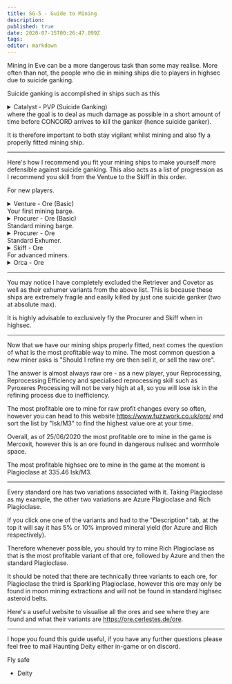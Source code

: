 ```yaml
---
title: SG-5 - Guide to Mining
description: 
published: true
date: 2020-07-15T00:26:47.899Z
tags: 
editor: markdown
---
```


Mining in Eve can be a more dangerous task than some may realise. More often than not, the people who die in mining ships die to players in highsec due to suicide ganking.

Suicide ganking is accomplished in ships such as this
<details>
  <summary>Catalyst - PVP (Suicide Ganking)</summary>
[Catalyst, Catalyst - PVP (Suicide Ganking)]

Magnetic Field Stabilizer II
Magnetic Field Stabilizer II
Magnetic Field Stabilizer II

1MN Afterburner I
Warp Scrambler I

Light Ion Blaster II, Void S
Light Ion Blaster II, Void S
Light Ion Blaster II, Void S
Light Ion Blaster II, Void S
Light Ion Blaster II, Void S
Light Ion Blaster II, Void S
Light Ion Blaster II, Void S
Light Ion Blaster II, Void S

Small Hybrid Burst Aerator I
Small Hybrid Collision Accelerator I
[Empty Rig slot]
</details>
where the goal is to deal as much damage as possible in a short amount of time before CONCORD arrives to kill the ganker (hence suicide ganker).

It is therefore important to both stay vigilant whilst mining and also fly a properly fitted mining ship.

---
Here's how I recommend you fit your mining ships to make yourself more defensible against suicide ganking.  This also acts as a list of progression as I recommend you skill from the Ventue to the Skiff in this order.

For new players.
<details>
  <summary>Venture - Ore (Basic)</summary>
[Venture, Venture - Ore (Basic)]

Mining Laser Upgrade I

5MN Quad LiF Restrained Microwarpdrive
Medium Shield Extender I
ML-3 Scoped Survey Scanner

EP-S Gaussian Scoped Mining Laser
EP-S Gaussian Scoped Mining Laser
[Empty High slot]

Small EM Shield Reinforcer I
Small Core Defense Field Extender I
Small Core Defense Field Extender I


Hornet I x2
</details>
Your first mining barge.
<details>
  <summary>Procurer - Ore (Basic)</summary>
[Procurer, Procurer - Ore (Basic)]

Mining Laser Upgrade I
Mining Laser Upgrade I

Medium Azeotropic Restrained Shield Extender
Enduring Multispectrum Shield Hardener
Enduring Kinetic Shield Hardener
Enduring Thermal Shield Hardener

Strip Miner I
Strip Miner I

Medium EM Shield Reinforcer I
Medium Core Defense Field Extender I
Medium Core Defense Field Extender I


Hobgoblin I x5
Hornet EC-300 x5
</details>
Standard mining barge.
<details>
  <summary>Procurer - Ore</summary>
[Procurer, Procurer - Ore]

Mining Laser Upgrade II
Mining Laser Upgrade II

Medium Shield Extender II
Multispectrum Shield Hardener II
Kinetic Shield Hardener II
Enduring Thermal Shield Hardener

Modulated Strip Miner II
Modulated Strip Miner II

Medium EM Shield Reinforcer II
Medium Core Defense Field Extender I
Medium Core Defense Field Extender I


Hobgoblin II x5
Hornet EC-300 x5
</details>
Standard Exhumer.
<details>
  <summary>Skiff - Ore</summary>
[Skiff, Skiff - Ore]

Damage Control II
Mining Laser Upgrade II
Mining Laser Upgrade II

Medium Shield Extender II
Multispectrum Shield Hardener II
Multispectrum Shield Hardener II
Thermal Shield Amplifier II
Kinetic Shield Amplifier II

Modulated Strip Miner II
Modulated Strip Miner II

Medium EM Shield Reinforcer II
Medium Core Defense Field Extender II


Hobgoblin II x5
Hornet EC-300 x5
Mining Drone II x5
Salvage Drone I x5
</details>
For advanced miners.
<details>
  <summary>Orca - Ore</summary>
[Orca, Orca - Ore]

Damage Control II
Reinforced Bulkheads II

Multispectrum Shield Hardener II
Multispectrum Shield Hardener II
Kinetic Shield Hardener II
Thermal Shield Hardener II
EM Shield Hardener II

Medium Remote Shield Booster II
Medium Remote Shield Booster II
Mining Foreman Burst II
Mining Foreman Burst II
Shield Command Burst II
Shield Command Burst II

Large Transverse Bulkhead II
Large Transverse Bulkhead II
Large Command Processor I


Hobgoblin II x5
Hornet EC-300 x5
Medium Shield Maintenance Bot II x5
Mining Drone II x5
Salvage Drone I x5
Warrior II x10


Mining Laser Field Enhancement Charge x3000
Mining Laser Optimization Charge x3000
Shield Extension Charge x3000
Shield Harmonizing Charge x3000
</details>

---
You may notice I have completely excluded the Retriever and Covetor as well as their exhumer variants from the above list.  This is because these ships are extremely fragile and easily killed by just one suicide ganker (two at absolute max).

It is highly advisable to exclusively fly the Procurer and Skiff when in highsec.

---

Now that we have our mining ships properly fitted, next comes the question of what is the most profitable way to mine.  The most common question a new miner asks is "Should I refine my ore then sell it, or sell the raw ore".

The answer is almost always raw ore - as a new player, your Reprocessing, Reprocessing Efficiency and specialised reprocessing skill such as Pyroxeres Processing will not be very high at all, so you will lose isk in the refining process due to inefficiency.

The most profitable ore to mine for raw profit changes every so often, however you can head to this website https://www.fuzzwork.co.uk/ore/ and sort the list by "Isk/M3" to find the highest value ore at your time.

Overall, as of 25/06/2020 the most profitable ore to mine in the game is Mercoxit, however this is an ore found in dangerous nullsec and wormhole space.

The most profitable highsec ore to mine in the game at the moment is Plagioclase at 335.46 Isk/M3.

---
Every standard ore has two variations associated with it.  Taking Plagioclase as my example, the other two variations are Azure Plagioclase and Rich Plagioclase.

If you click one one of the variants and had to the "Description" tab, at the top it will say it has 5% or 10% improved mineral yield (for Azure and Rich respectively).

Therefore whenever possible, you should try to mine Rich Plagioclase as that is the most profitable variant of that ore, followed by Azure and then the standard Plagioclase.

It should be noted that there are technically three variants to each ore, for Plagioclase the third is Sparkling Plagioclase, however this ore may only be found in moon mining extractions and will not be found in standard highsec asteroid belts.

Here's a useful website to visualise all the ores and see where they are found and what their variants are https://ore.cerlestes.de/ore.

---
I hope you found this guide useful, if you have any further questions please feel free to mail Haunting Deity either in-game or on discord.

Fly safe
   - Deity